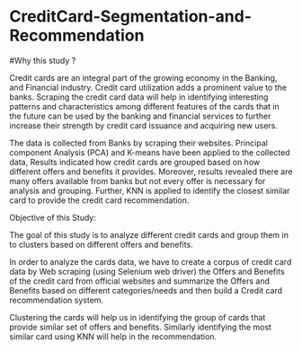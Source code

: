 # CreditCard-Segmentation-and-Recommendation

#Why this study ?

Credit cards are an integral part of the growing economy in the Banking, and Financial industry. Credit card utilization adds a prominent value to the banks. Scraping the credit card data will help in identifying interesting patterns and characteristics among different features of the cards that in the future can be used by the banking and financial services to further increase their strength by credit card issuance and acquiring new users.

The data is collected from Banks by scraping their websites. Principal component Analysis (PCA) and K-means have been applied to the collected data, Results indicated how credit cards are grouped based on how different offers and benefits it provides. Moreover, results revealed there are many offers available from banks but not every offer is necessary for analysis and grouping. Further, KNN is applied to identify the closest similar card to provide the credit card recommendation.



Objective of this Study:

The goal of this study is to analyze different credit cards and group them in to clusters based on different offers and benefits.

In order to analyze the cards data, we have to create a corpus of credit card data by Web scraping (using Selenium web driver) the Offers and Benefits of the credit card from official websites and summarize the Offers and Benefits based on different categories/needs and then build a Credit card recommendation system.

Clustering the cards will help us in identifying the group of cards that provide similar set of offers and benefits. Similarly identifying the most similar card using KNN will help in the recommendation.

